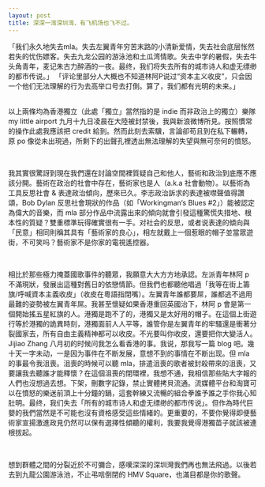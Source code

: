 ```yaml
---
layout: post
title: 深深一湾深圳湾，有飞机场也飞不过。
---
```


<p class="message">「我们永久地失去mla。失去左翼青年穷苦末路的小清新爱情，失去社会底层怅然若失的忧伤嫖客。失去九龙公园的游泳池和土瓜湾情歌。失去中学的暑假，失去牛头角青年，麦记朱古力醉酒的一夜。最终，我们将失去所有的城市诗人和虚无缥缈的都市传说。」 
「评论里部分人大概也不知道林阿P说过“资本主义收皮”，只会因一个他们无法理解的行为去高举口号去打倒。算了，我们都有光明的未来。」</p>

<br>以上兩條均為香港獨立（此處「獨立」當然指的是 indie 而非政治上的獨立）樂隊 my little airport 九月十九日凌晨在大陸被封禁後，我與新浪微博所見。按照慣常的操作此處我應該把 credit 給到。然而此刻去索驥，言論卻苟且到在私下輾轉，原 po 像從未出現過，所剩下的出聲孔裡透出無法理解的失望與無可奈何的憤怒。

<br>

我其實很驚訝到現在我們還在討論空間裡質疑自己和他人，藝術和政治到底應不應該分開。藝術在政治的社會中存在，藝術家也是人（a.k.a 社會動物）。以藝術為工具反思社會 & 表達政治傾向，歷來已久。李志政治訴求的表達被噤聲值得讚頌，Bob Dylan 反思社會現狀的作品（如「Workingman‘s Blues #2」）能被認定為偉大的音樂，而 mla 部分作品中流露出來的傾向就會引發這種驚慌失措地、根本性的質疑？雙重標準玩得確實很有一手。对社会的反思，或者说表達的傾向與「民意」相同則稱其具有「藝術家的良心」，相左就戴上一個惹眼的帽子並當眾遊街，不可笑吗？藝術家不是你家的電視遙控器。

<!--excerpt-->

<br>

相比於那些極力掩蓋國歌事件的聽眾，我願意大大方方地承認。左派青年林阿 p 不滿現狀，發展出這種對舊日的依戀情節。但我們也都聽他唱過「我等在街上籌旗/呼喊資本主義收皮」（收皮在粵語指閉嘴）。左翼青年誰都要屌，誰都逃不過用最難的姿勢被左翼青年屌。我甚至懷疑如果香港重回英國治下，林阿 p 會是第一個開始搖五星紅旗的人。港獨是跑不了的，港獨又是太好用的帽子。在這個上街遊行等於港獨的詭異時刻，港獨面前人人平等，誰管你是左翼青年的牢騷還是衝著分裂國家去，所有自由主義精神都可以收皮。不光要叫你收皮，還要把你大變活人。Jijiao Zhang 八月初的时候问我怎么看香港的事。我说，那我写一篇 blog 吧。幾十天一字未动，一是因为事件在不断发展，意想不到的事情在不断出现。但 mla 的事最令我沮喪。沮喪的時候可以聽 mla，排遣沮喪的歌者被封殺帶來的沮喪，又要讓我去聽誰才能釋懷？在這個沮喪的閉環裡，我想不通，我相信那些貼大字報的人們也沒想過去想。下架，刪數字記錄，禁止實體拷貝流通。流媒體平台和淘寶可以在憤怒的樂迷前頂上十分鐘的鍋，這套幹練又流暢的組合拳誰予誰之手你我心知肚明。最终，我们失去「所有的城市诗人和虚无缥缈的都市传说」。但作為時代巨嬰的我們當然是不可能也沒有資格感受這些情緒的。更重要的，不要你覺得即便藝術家宣揚激進政見仍然可以保有選擇性傾聽的權利，我要我覺得港獨苗子就該被連根拔起。

<br>

想到群體之間的分裂近於不可彌合，感嘆深深的深圳灣我們再也無法飛過。以後若去到九龍公園游泳池，不止弔唁倒閉的 HMV Square，也滿目都是你的歌聲。